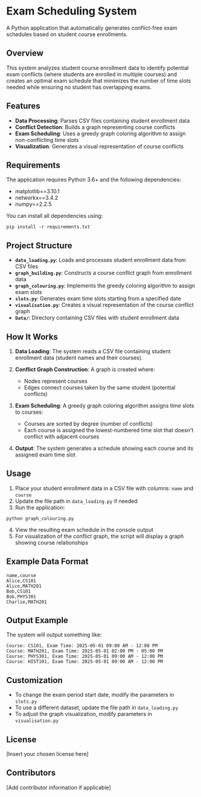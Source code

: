 # Exam Scheduling System

A Python application that automatically generates conflict-free exam schedules based on student course enrollments.

## Overview

This system analyzes student course enrollment data to identify potential exam conflicts (where students are enrolled in multiple courses) and creates an optimal exam schedule that minimizes the number of time slots needed while ensuring no student has overlapping exams.

## Features

- **Data Processing**: Parses CSV files containing student enrollment data
- **Conflict Detection**: Builds a graph representing course conflicts
- **Exam Scheduling**: Uses a greedy graph coloring algorithm to assign non-conflicting time slots
- **Visualization**: Generates a visual representation of course conflicts

## Requirements

The application requires Python 3.6+ and the following dependencies:
- matplotlib==3.10.1
- networkx==3.4.2
- numpy==2.2.5

You can install all dependencies using:
```
pip install -r requirements.txt
```

## Project Structure

- **`data_loading.py`**: Loads and processes student enrollment data from CSV files
- **`graph_building.py`**: Constructs a course conflict graph from enrollment data
- **`graph_colouring.py`**: Implements the greedy coloring algorithm to assign exam slots
- **`slots.py`**: Generates exam time slots starting from a specified date
- **`visualisation.py`**: Creates a visual representation of the course conflict graph
- **`Data/`**: Directory containing CSV files with student enrollment data

## How It Works

1. **Data Loading**: The system reads a CSV file containing student enrollment data (student names and their courses).

2. **Conflict Graph Construction**: A graph is created where:
   - Nodes represent courses
   - Edges connect courses taken by the same student (potential conflicts)

3. **Exam Scheduling**: A greedy graph coloring algorithm assigns time slots to courses:
   - Courses are sorted by degree (number of conflicts)
   - Each course is assigned the lowest-numbered time slot that doesn't conflict with adjacent courses

4. **Output**: The system generates a schedule showing each course and its assigned exam time slot

## Usage

1. Place your student enrollment data in a CSV file with columns: `name` and `course`
2. Update the file path in `data_loading.py` if needed
3. Run the application:

```
python graph_colouring.py
```

4. View the resulting exam schedule in the console output
5. For visualization of the conflict graph, the script will display a graph showing course relationships

## Example Data Format

```csv
name,course
Alice,CS101
Alice,MATH201
Bob,CS101
Bob,PHYS301
Charlie,MATH201
```

## Output Example

The system will output something like:

```
Course: CS101, Exam Time: 2025-05-01 09:00 AM - 12:00 PM
Course: MATH201, Exam Time: 2025-05-01 02:00 PM - 05:00 PM
Course: PHYS301, Exam Time: 2025-05-01 09:00 AM - 12:00 PM
Course: HIST101, Exam Time: 2025-05-01 09:00 AM - 12:00 PM
```

## Customization

- To change the exam period start date, modify the parameters in `slots.py`
- To use a different dataset, update the file path in `data_loading.py`
- To adjust the graph visualization, modify parameters in `visualisation.py`

## License

[Insert your chosen license here]

## Contributors

[Add contributor information if applicable]
